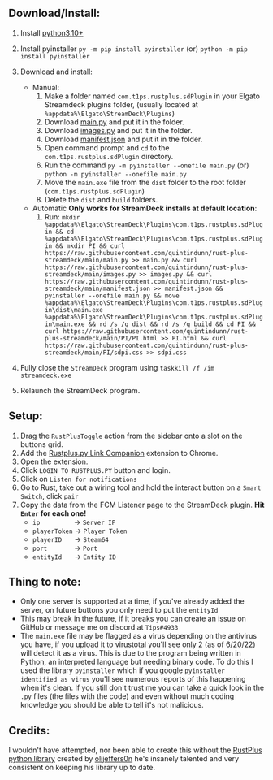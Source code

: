 ## Download/Install:
1. Install [python3.10+](https://www.python.org/downloads/)
2. Install pyinstaller `py -m pip install pyinstaller` (or) `python -m pip install pyinstaller`

3. Download and install:
   * Manual:
     1. Make a folder named `com.t1ps.rustplus.sdPlugin` in your Elgato Streamdeck plugins folder, (usually located at `%appdata%\Elgato\StreamDeck\Plugins`)
     2. Download [main.py](https://raw.githubusercontent.com/quintindunn/rust-plus-streamdeck/main/main.py) and put it in the folder.
     3. Download [images.py](https://github.com/quintindunn/rust-plus-streamdeck/blob/main/images.py) and put it in the folder.
     4. Download [manifest.json](https://github.com/quintindunn/rust-plus-streamdeck/blob/main/manifest.json) and put it in the folder.
     5. Open command prompt and `cd` to the `com.t1ps.rustplus.sdPlugin` directory.
     6. Run the command `py -m pyinstaller --onefile main.py` (or) `python -m pyinstaller --onefile main.py`
     7. Move the `main.exe` file from the `dist` folder to the root folder (`com.t1ps.rustplus.sdPlugin`)
     8. Delete the `dist` and `build` folders.
   * Automatic **Only works for StreamDeck installs at default location**:
     1. Run: `mkdir %appdata%\Elgato\StreamDeck\Plugins\com.t1ps.rustplus.sdPlugin && cd %appdata%\Elgato\StreamDeck\Plugins\com.t1ps.rustplus.sdPlugin && mkdir PI && curl https://raw.githubusercontent.com/quintindunn/rust-plus-streamdeck/main/main.py >> main.py && curl https://raw.githubusercontent.com/quintindunn/rust-plus-streamdeck/main/images.py >> images.py && curl https://raw.githubusercontent.com/quintindunn/rust-plus-streamdeck/main/manifest.json >> manifest.json && pyinstaller --onefile main.py && move %appdata%\Elgato\StreamDeck\Plugins\com.t1ps.rustplus.sdPlugin\dist\main.exe %appdata%\Elgato\StreamDeck\Plugins\com.t1ps.rustplus.sdPlugin\main.exe && rd /s /q dist && rd /s /q build && cd PI && curl https://raw.githubusercontent.com/quintindunn/rust-plus-streamdeck/main/PI/PI.html >> PI.html && curl https://raw.githubusercontent.com/quintindunn/rust-plus-streamdeck/main/PI/sdpi.css >> sdpi.css`
4. Fully close the `StreamDeck` program using `taskkill /f /im streamdeck.exe`
5. Relaunch the StreamDeck program.

## Setup:
1. Drag the `RustPlusToggle` action from the sidebar onto a slot on the buttons grid.
2. Add the [Rustplus.py Link Companion](https://chrome.google.com/webstore/detail/rustpluspy-link-companion/gojhnmnggbnflhdcpcemeahejhcimnlf?hl=en) extension to Chrome.
3. Open the extension.
4. Click `LOGIN TO RUSTPLUS.PY` button and login.
5. Click on `Listen for notifications`
6. Go to Rust, take out a wiring tool and hold the interact button on a `Smart Switch`, click `pair`
7. Copy the data from the FCM Listener page to the StreamDeck plugin. **Hit `Enter` for each one!**
   * `ip` &ensp;&ensp;&ensp;&ensp;&ensp;&ensp;&ensp;&ensp;&ensp;-> `Server IP`
   * `playerToken` -> `Player Token`
   * `playerID` &ensp;&ensp;&ensp;-> `Steam64`
   * `port` &ensp;&ensp;&ensp;&ensp;&ensp;&ensp;&ensp;-> `Port`
   * `entityId` &ensp;&ensp;&ensp;-> `Entity ID`

## Thing to note:
* Only one server is supported at a time, if you've already added the server, on future buttons you only need to put the `entityId`
* This may break in the future, if it breaks you can create an issue on GitHub or message me on discord at `Tips#4933`
* The `main.exe` file may be flagged as a virus depending on the antivirus you have, if you upload it to virustotal you'll see only 2 (as of 6/20/22) will detect it as a virus. This is due to the program being written in Python, an interpreted language but needing binary code. To do this I used the library `pyinstaller` which if you google `pyinstaller identified as virus` you'll see numerous reports of this happening when it's clean. If you still don't trust me you can take a quick look in the `.py` files (the files with the code) and even without much coding knowledge you should be able to tell it's not malicious. 

## Credits:
I wouldn't have attempted, nor been able to create this without the [RustPlus python library](https://pypi.org/project/rustplus/) created by [olijeffers0n](https://github.com/olijeffers0n/rustplus) he's insanely talented and very consistent on keeping his library up to date.
